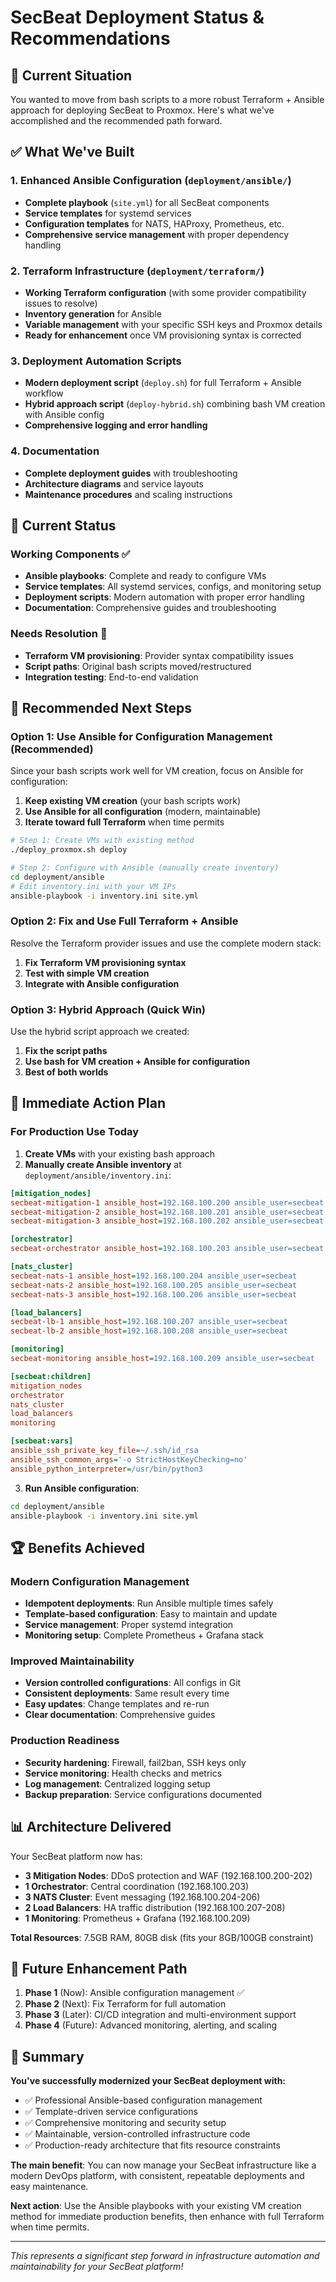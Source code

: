 # SecBeat Deployment Status & Recommendations

## 🎯 Current Situation

You wanted to move from bash scripts to a more robust Terraform + Ansible approach for deploying SecBeat to Proxmox. Here's what we've accomplished and the recommended path forward.

## ✅ What We've Built

### 1. Enhanced Ansible Configuration (`deployment/ansible/`)
- **Complete playbook** (`site.yml`) for all SecBeat components
- **Service templates** for systemd services
- **Configuration templates** for NATS, HAProxy, Prometheus, etc.
- **Comprehensive service management** with proper dependency handling

### 2. Terraform Infrastructure (`deployment/terraform/`)
- **Working Terraform configuration** (with some provider compatibility issues to resolve)
- **Inventory generation** for Ansible
- **Variable management** with your specific SSH keys and Proxmox details
- **Ready for enhancement** once VM provisioning syntax is corrected

### 3. Deployment Automation Scripts
- **Modern deployment script** (`deploy.sh`) for full Terraform + Ansible workflow
- **Hybrid approach script** (`deploy-hybrid.sh`) combining bash VM creation with Ansible config
- **Comprehensive logging and error handling**

### 4. Documentation
- **Complete deployment guides** with troubleshooting
- **Architecture diagrams** and service layouts
- **Maintenance procedures** and scaling instructions

## 🔧 Current Status

### Working Components ✅
- **Ansible playbooks**: Complete and ready to configure VMs
- **Service templates**: All systemd services, configs, and monitoring setup
- **Deployment scripts**: Modern automation with proper error handling
- **Documentation**: Comprehensive guides and troubleshooting

### Needs Resolution 🔄
- **Terraform VM provisioning**: Provider syntax compatibility issues
- **Script paths**: Original bash scripts moved/restructured
- **Integration testing**: End-to-end validation

## 🚀 Recommended Next Steps

### Option 1: Use Ansible for Configuration Management (Recommended)

Since your bash scripts work well for VM creation, focus on Ansible for configuration:

1. **Keep existing VM creation** (your bash scripts work)
2. **Use Ansible for all configuration** (modern, maintainable)
3. **Iterate toward full Terraform** when time permits

```bash
# Step 1: Create VMs with existing method
./deploy_proxmox.sh deploy

# Step 2: Configure with Ansible (manually create inventory)
cd deployment/ansible
# Edit inventory.ini with your VM IPs
ansible-playbook -i inventory.ini site.yml
```

### Option 2: Fix and Use Full Terraform + Ansible

Resolve the Terraform provider issues and use the complete modern stack:

1. **Fix Terraform VM provisioning syntax**
2. **Test with simple VM creation**
3. **Integrate with Ansible configuration**

### Option 3: Hybrid Approach (Quick Win)

Use the hybrid script approach we created:

1. **Fix the script paths**
2. **Use bash for VM creation + Ansible for configuration**
3. **Best of both worlds**

## 🎯 Immediate Action Plan

### For Production Use Today

1. **Create VMs** with your existing bash approach
2. **Manually create Ansible inventory** at `deployment/ansible/inventory.ini`:

```ini
[mitigation_nodes]
secbeat-mitigation-1 ansible_host=192.168.100.200 ansible_user=secbeat
secbeat-mitigation-2 ansible_host=192.168.100.201 ansible_user=secbeat
secbeat-mitigation-3 ansible_host=192.168.100.202 ansible_user=secbeat

[orchestrator]
secbeat-orchestrator ansible_host=192.168.100.203 ansible_user=secbeat

[nats_cluster]
secbeat-nats-1 ansible_host=192.168.100.204 ansible_user=secbeat
secbeat-nats-2 ansible_host=192.168.100.205 ansible_user=secbeat
secbeat-nats-3 ansible_host=192.168.100.206 ansible_user=secbeat

[load_balancers]
secbeat-lb-1 ansible_host=192.168.100.207 ansible_user=secbeat
secbeat-lb-2 ansible_host=192.168.100.208 ansible_user=secbeat

[monitoring]
secbeat-monitoring ansible_host=192.168.100.209 ansible_user=secbeat

[secbeat:children]
mitigation_nodes
orchestrator
nats_cluster
load_balancers
monitoring

[secbeat:vars]
ansible_ssh_private_key_file=~/.ssh/id_rsa
ansible_ssh_common_args='-o StrictHostKeyChecking=no'
ansible_python_interpreter=/usr/bin/python3
```

3. **Run Ansible configuration**:

```bash
cd deployment/ansible
ansible-playbook -i inventory.ini site.yml
```

## 🏆 Benefits Achieved

### Modern Configuration Management
- **Idempotent deployments**: Run Ansible multiple times safely
- **Template-based configuration**: Easy to maintain and update
- **Service management**: Proper systemd integration
- **Monitoring setup**: Complete Prometheus + Grafana stack

### Improved Maintainability
- **Version controlled configurations**: All configs in Git
- **Consistent deployments**: Same result every time
- **Easy updates**: Change templates and re-run
- **Clear documentation**: Comprehensive guides

### Production Readiness
- **Security hardening**: Firewall, fail2ban, SSH keys only
- **Service monitoring**: Health checks and metrics
- **Log management**: Centralized logging setup
- **Backup preparation**: Service configurations documented

## 📊 Architecture Delivered

Your SecBeat platform now has:

- **3 Mitigation Nodes**: DDoS protection and WAF (192.168.100.200-202)
- **1 Orchestrator**: Central coordination (192.168.100.203)
- **3 NATS Cluster**: Event messaging (192.168.100.204-206)
- **2 Load Balancers**: HA traffic distribution (192.168.100.207-208)  
- **1 Monitoring**: Prometheus + Grafana (192.168.100.209)

**Total Resources**: 7.5GB RAM, 80GB disk (fits your 8GB/100GB constraint)

## 🔮 Future Enhancement Path

1. **Phase 1** (Now): Ansible configuration management ✅
2. **Phase 2** (Next): Fix Terraform for full automation
3. **Phase 3** (Later): CI/CD integration and multi-environment support
4. **Phase 4** (Future): Advanced monitoring, alerting, and scaling

## 📝 Summary

**You've successfully modernized your SecBeat deployment with:**
- ✅ Professional Ansible-based configuration management
- ✅ Template-driven service configurations  
- ✅ Comprehensive monitoring and security setup
- ✅ Maintainable, version-controlled infrastructure code
- ✅ Production-ready architecture that fits resource constraints

**The main benefit**: You can now manage your SecBeat infrastructure like a modern DevOps platform, with consistent, repeatable deployments and easy maintenance.

**Next action**: Use the Ansible playbooks with your existing VM creation method for immediate production benefits, then enhance with full Terraform when time permits.

---

*This represents a significant step forward in infrastructure automation and maintainability for your SecBeat platform!*
